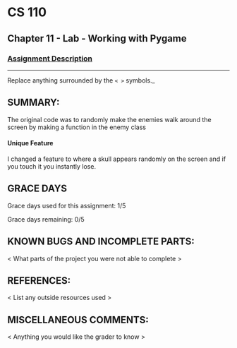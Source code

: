 # CS 110
## Chapter 11 - Lab - Working with Pygame


### [Assignment Description](https://docs.google.com/document/d/1kFLQs7Lepb8hcYOrZq5scmRmdcNkIwWZ6Kb85_0bCVY/edit?usp=sharing)

***
Replace anything surrounded by the `< >` symbols._

## SUMMARY:
The original code was to randomly make the enemies walk around the screen by making a function in the enemy class
#### Unique Feature
I changed a feature to where a skull appears randomly on the screen and if you touch it you instantly lose.

## GRACE DAYS
Grace days used for this assignment: 1/5

Grace days remaining: 0/5

## KNOWN BUGS AND INCOMPLETE PARTS:
 < What parts of the project you were not able to complete >

## REFERENCES:
 < List any outside resources used >

## MISCELLANEOUS COMMENTS:
 < Anything you would like the grader to know >
